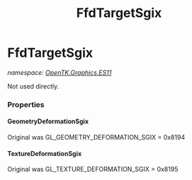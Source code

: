 ﻿---
title: FfdTargetSgix
---

# FfdTargetSgix
_namespace: [OpenTK.Graphics.ES11](N-OpenTK.Graphics.ES11.html)_

Not used directly.



### Properties

#### GeometryDeformationSgix
Original was GL_GEOMETRY_DEFORMATION_SGIX = 0x8194
#### TextureDeformationSgix
Original was GL_TEXTURE_DEFORMATION_SGIX = 0x8195

